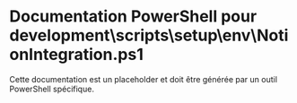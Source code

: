 # Documentation PowerShell pour development\scripts\setup\env\NotionIntegration.ps1

Cette documentation est un placeholder et doit être générée par un outil PowerShell spécifique.
